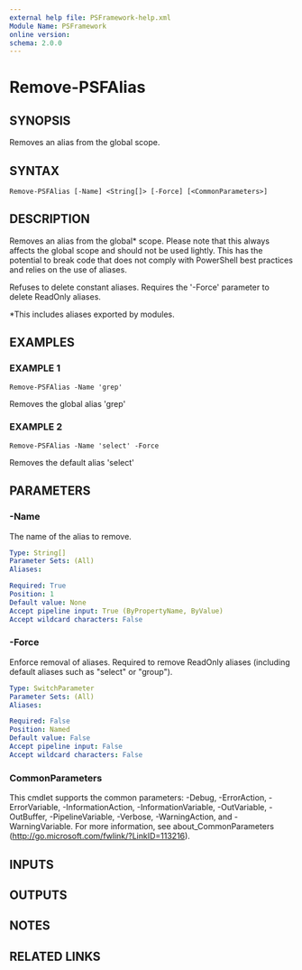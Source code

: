 ```yaml
---
external help file: PSFramework-help.xml
Module Name: PSFramework
online version:
schema: 2.0.0
---
```


# Remove-PSFAlias

## SYNOPSIS
Removes an alias from the global scope.

## SYNTAX

```
Remove-PSFAlias [-Name] <String[]> [-Force] [<CommonParameters>]
```

## DESCRIPTION
Removes an alias from the global* scope.
Please note that this always affects the global scope and should not be used lightly.
This has the potential to break code that does not comply with PowerShell best practices and relies on the use of aliases.

Refuses to delete constant aliases.
Requires the '-Force' parameter to delete ReadOnly aliases.

*This includes aliases exported by modules.

## EXAMPLES

### EXAMPLE 1
```
Remove-PSFAlias -Name 'grep'
```

Removes the global alias 'grep'

### EXAMPLE 2
```
Remove-PSFAlias -Name 'select' -Force
```

Removes the default alias 'select'

## PARAMETERS

### -Name
The name of the alias to remove.

```yaml
Type: String[]
Parameter Sets: (All)
Aliases:

Required: True
Position: 1
Default value: None
Accept pipeline input: True (ByPropertyName, ByValue)
Accept wildcard characters: False
```

### -Force
Enforce removal of aliases.
Required to remove ReadOnly aliases (including default aliases such as "select" or "group").

```yaml
Type: SwitchParameter
Parameter Sets: (All)
Aliases:

Required: False
Position: Named
Default value: False
Accept pipeline input: False
Accept wildcard characters: False
```

### CommonParameters
This cmdlet supports the common parameters: -Debug, -ErrorAction, -ErrorVariable, -InformationAction, -InformationVariable, -OutVariable, -OutBuffer, -PipelineVariable, -Verbose, -WarningAction, and -WarningVariable.
For more information, see about_CommonParameters (http://go.microsoft.com/fwlink/?LinkID=113216).

## INPUTS

## OUTPUTS

## NOTES

## RELATED LINKS
